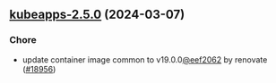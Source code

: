 

## [kubeapps-2.5.0](https://github.com/truecharts/charts/compare/kubeapps-2.4.0...kubeapps-2.5.0) (2024-03-07)

### Chore



- update container image common to v19.0.0[@eef2062](https://github.com/eef2062) by renovate ([#18956](https://github.com/truecharts/charts/issues/18956))